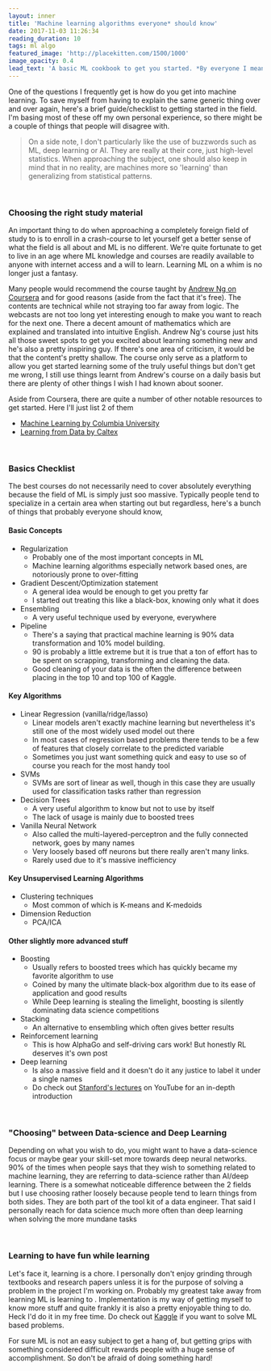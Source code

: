 ```yaml
---
layout: inner
title: 'Machine learning algorithms everyone* should know'
date: 2017-11-03 11:26:34
reading_duration: 10
tags: ml algo
featured_image: 'http://placekitten.com/1500/1000'
image_opacity: 0.4
lead_text: 'A basic ML cookbook to get you started. *By everyone I mean those who reads this post!'
---
```


One of the questions I frequently get is how do you get into machine learning. To save myself from having to explain the same generic thing over and over again, here's a brief guide/checklist to getting started in the field. I'm basing most of these off my own personal experience, so there might be a couple of things that people will disagree with.

> On a side note, I don't particularly like the use of buzzwords such as ML, deep learning or AI. They are really at their core, just high-level statistics. When approaching the subject, one should also keep in mind that in no reality, are machines more so 'learning' than generalizing from statistical patterns.

<br>

### Choosing the right study material
An important thing to do when approaching a completely foreign field of study to is to enroll in a crash-course to let yourself get a better sense of what the field is all about and ML is no different. We're quite fortunate to get to live in an age where ML knowledge and courses are readily available to anyone with internet access and a will to learn. Learning ML on a whim is no longer just a fantasy.

Many people would recommend the course taught by [Andrew Ng on Coursera](https://www.coursera.org/learn/machine-learning/home/welcome) and for good reasons (aside from the fact that it's free). The contents are technical while not straying too far away from logic. The webcasts are not too long yet interesting enough to make you want to reach for the next one. There a decent amount of mathematics which are explained and translated into intuitive English. Andrew Ng's course just hits all those sweet spots to get you excited about learning something new and he's also a pretty inspiring guy. If there's one area of criticism, it would be that the content's pretty shallow. The course only serve as a platform to allow you get started learning some of the truly useful things but don't get me wrong, I still use things learnt from Andrew's course on a daily basis but there are plenty of other things I wish I had known about sooner.

Aside from Coursera, there are quite a number of other notable resources to get started. Here I'll just list 2 of them
- [Machine Learning by Columbia University](https://www.class-central.com/mooc/7231/edx-machine-learning)
- [Learning from Data by Caltex](https://work.caltech.edu/telecourse.html)

<br>

### Basics Checklist
The best courses do not necessarily need to cover absolutely everything because the field of ML is simply just soo massive. Typically people tend to specialize in a certain area when starting out but regardless, here's a bunch of things that probably everyone should know,

#### Basic Concepts
- Regularization
  - Probably one of the most important concepts in ML
  - Machine learning algorithms especially network based ones, are notoriously prone to over-fitting
- Gradient Descent/Optimization statement
  - A general idea would be enough to get you pretty far
  - I started out treating this like a black-box, knowing only what it does
- Ensembling
  - A very useful technique used by everyone, everywhere
- Pipeline
  - There's a saying that practical machine learning is 90% data transformation and 10% model building.
  - 90 is probably a little extreme but it is true that a ton of effort has to be spent on scrapping, transforming and cleaning the data.
  - Good cleaning of your data is the often the difference between placing in the top 10 and top 100 of Kaggle.

#### Key Algorithms
- Linear Regression (vanilla/ridge/lasso)
  - Linear models aren't exactly machine learning but nevertheless it's still one of the most widely used model out there
  - In most cases of regression based problems there tends to be a few of features that closely correlate to the predicted variable
  - Sometimes you just want something quick and easy to use so of course you reach for the most handy tool
- SVMs
  - SVMs are sort of linear as well, though in this case they are usually used for classification tasks rather than regression
- Decision Trees
  - A very useful algorithm to know but not to use by itself
  - The lack of usage is mainly due to boosted trees
- Vanilla Neural Network
  - Also called the multi-layered-perceptron and the fully connected network, goes by many names
  - Very loosely based off neurons but there really aren't many links.
  - Rarely used due to it's massive inefficiency

#### Key Unsupervised Learning Algorithms
- Clustering techniques
  - Most common of which is K-means and K-medoids
- Dimension Reduction
  - PCA/ICA

#### Other slightly more advanced stuff
- Boosting
  - Usually refers to boosted trees which has quickly became my favorite algorithm to use
  - Coined by many the ultimate black-box algorithm due to its ease of application and good results
  - While Deep learning is stealing the limelight, boosting is silently dominating data science competitions
- Stacking
  - An alternative to ensembling which often gives better results
- Reinforcement learning
  - This is how AlphaGo and self-driving cars work! But honestly RL deserves it's own post
- Deep learning
  - Is also a massive field and it doesn't do it any justice to label it under a single names
  - Do check out [Stanford's lectures](https://l.facebook.com/l.php?u=https%3A%2F%2Fwww.youtube.com%2Fplaylist%3Flist%3DPL3FW7Lu3i5JvHM8ljYj-zLfQRF3EO8sYv&h=ATOYUU1ZU9ODP5JuXmx5EfyvZEACVl8S3GrQBlztkcLUIP3py4AOdR16VQiRQQWYtAfHchtOdQIWMSCQfeIcW2RwIzS8Nf7UciZQu0VqwnwTzU3M8hPz35dd29JLNDAzP_9G3Udj1rkraw) on YouTube for an in-depth introduction

<br>

### "Choosing" between Data-science and Deep Learning
Depending on what you wish to do, you might want to have a data-science focus or maybe gear your skill-set more towards deep neural networks. 90% of the times when people says that they wish to something related to machine learning, they are referring to data-science rather than AI/deep learning. There is a somewhat noticeable difference between the 2 fields but I use choosing rather loosely because people tend to learn things from both sides. They are both part of the tool kit of a data engineer. That said I personally reach for data science much more often than deep learning when solving the more mundane tasks

<br>

### Learning to have fun while learning
Let's face it, learning is a chore. I personally don't enjoy grinding through textbooks and research papers unless it is for the purpose of solving a problem in the project I'm working on. Probably my greatest take away from learning ML is learning to . Implementation is my way of getting myself to know more stuff and quite frankly it is also a pretty enjoyable thing to do. Heck I'd do it in my free time. Do check out [Kaggle](https://www.kaggle.com/) if you want to solve ML based problems.

For sure ML is not an easy subject to get a hang of, but getting grips with something considered difficult rewards people with a huge sense of accomplishment. So don't be afraid of doing something hard!

